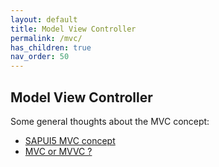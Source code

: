 ```yaml
---
layout: default
title: Model View Controller
permalink: /mvc/
has_children: true
nav_order: 50
---
```


## Model View Controller

Some general thoughts about the MVC concept:

- [SAPUI5 MVC concept](https://sapui5.hana.ondemand.com/#/topic/91f233476f4d1014b6dd926db0e91070)
- [MVC or MVVC ?](https://blogs.sap.com/2017/04/06/ui5-architectural-pattern-mvc-mvvm-or-mvwhatever)
